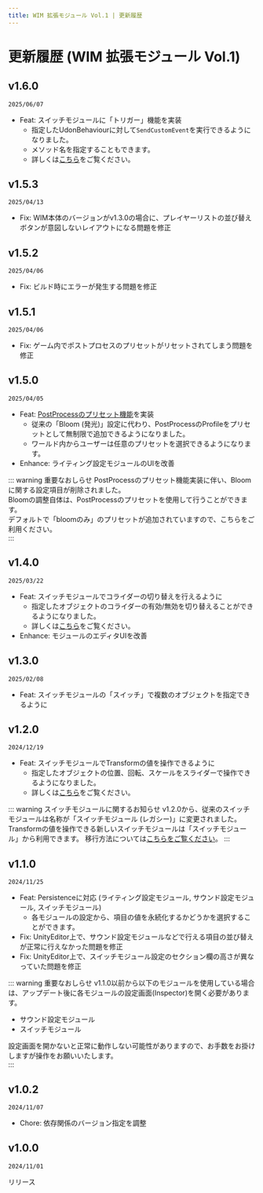 ```yaml
---
title: WIM 拡張モジュール Vol.1 | 更新履歴
---
```


# 更新履歴 (WIM 拡張モジュール Vol.1)

## v1.6.0
`2025/06/07`  
- Feat: スイッチモジュールに「トリガー」機能を実装
  - 指定したUdonBehaviourに対して`SendCustomEvent`を実行できるようになりました。
  - メソッド名を指定することもできます。
  - 詳しくは[こちら](../settings/switch#trigger)をご覧ください。

## v1.5.3
`2025/04/13`  
- Fix: WIM本体のバージョンがv1.3.0の場合に、プレイヤーリストの並び替えボタンが意図しないレイアウトになる問題を修正

## v1.5.2
`2025/04/06`  
- Fix: ビルド時にエラーが発生する問題を修正

## v1.5.1
`2025/04/06`  
- Fix: ゲーム内でポストプロセスのプリセットがリセットされてしまう問題を修正

## v1.5.0
`2025/04/05`  
- Feat: [PostProcessのプリセット機能](../settings/lighting#post-process-setting)を実装
  - 従来の「Bloom (発光)」設定に代わり、PostProcessのProfileをプリセットとして無制限で追加できるようになりました。
  - ワールド内からユーザーは任意のプリセットを選択できるようになります。
- Enhance: ライティング設定モジュールのUIを改善

::: warning 重要なおしらせ
PostProcessのプリセット機能実装に伴い、Bloomに関する設定項目が削除されました。  
Bloomの調整自体は、PostProcessのプリセットを使用して行うことができます。  
デフォルトで「bloomのみ」のプリセットが追加されていますので、こちらをご利用ください。   
:::

## v1.4.0
`2025/03/22`
- Feat: スイッチモジュールでコライダーの切り替えを行えるように
  - 指定したオブジェクトのコライダーの有効/無効を切り替えることができるようになりました。
  - 詳しくは[こちら](../settings/switch#collider)をご覧ください。
- Enhance: モジュールのエディタUIを改善

## v1.3.0
`2025/02/08`  
- Feat: スイッチモジュールの「スイッチ」で複数のオブジェクトを指定できるように

## v1.2.0
`2024/12/19`  
- Feat: スイッチモジュールでTransformの値を操作できるように
  - 指定したオブジェクトの位置、回転、スケールをスライダーで操作できるようになりました。
  - 詳しくは[こちら](../settings/switch#transform)をご覧ください。

::: warning スイッチモジュールに関するお知らせ
v1.2.0から、従来のスイッチモジュールは名称が「スイッチモジュール (レガシー)」に変更されました。  
Transformの値を操作できる新しいスイッチモジュールは「スイッチモジュール」から利用できます。
移行方法については[こちらをご覧ください](../settings/switch#migrate-v2)。
:::

## v1.1.0
`2024/11/25`  
- Feat: Persistenceに対応 (ライティング設定モジュール, サウンド設定モジュール, スイッチモジュール)
  - 各モジュールの設定から、項目の値を永続化するかどうかを選択することができます。
- Fix: UnityEditor上で、サウンド設定モジュールなどで行える項目の並び替えが正常に行えなかった問題を修正
- Fix: UnityEditor上で、スイッチモジュール設定のセクション欄の高さが異なっていた問題を修正

::: warning 重要なおしらせ
v1.1.0以前から以下のモジュールを使用している場合は、アップデート後に各モジュールの設定画面(Inspector)を開く必要があります。   
- サウンド設定モジュール
- スイッチモジュール  

設定画面を開かないと正常に動作しない可能性がありますので、お手数をお掛けしますが操作をお願いいたします。  
:::

## v1.0.2
`2024/11/07`  
- Chore: 依存関係のバージョン指定を調整

## v1.0.0
`2024/11/01`
  
リリース